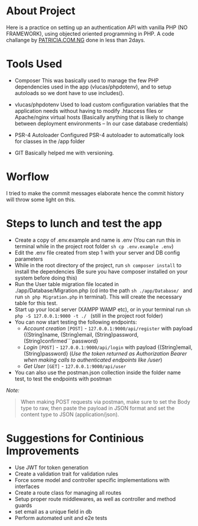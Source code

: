# About Project
Here is a practice on setting up an authentication API with vanilla PHP (NO FRAMEWORK), using objected oriented programming in PHP.
A code challange by [PATRICIA.COM.NG](http://patricia.com.ng) done in less than 2days.

# Tools Used
- Composer
This was basically used to manage the few PHP dependencies used in the app (vlucas/phpdotenv), and to setup autoloads so we dont have to use includes().

- vlucas/phpdotenv
Used to load custom configuration variables that the application needs without having to modify .htaccess files or Apache/nginx virtual hosts (Basically anything that is likely to change between deployment environments – In our case database credentials)

- PSR-4 Autoloader
Configured PSR-4 autoloader to automatically look for classes in the /app folder

- GIT
Basically helped me with versioning.

# Worflow
I tried to make the commit messages elaborate hence the commit history will throw some light on this.

# Steps to lunch and test the app
- Create a copy of .env.example and name is .env 
    (You can run this in terminal while in the project root folder ```sh cp .env.example .env```)
- Edit the .env file created from step 1 with your server and DB config parameters
- While in the root directory of the project, run ```sh composer install``` to install the dependencies (Be sure you have composer installed on your system before doing this)
- Run the User table migration file located in ./app/Database/Migration.php (cd into the path ```sh ./app/Database/ ``` and run ```sh php Migration.php``` in terminal). This will create the necessary table for this test.
- Start up your local server (XAMPP WAMP etc), or in your terminal run ```sh php -S 127.0.0.1:9000 -t ./ ``` (still in the project root folder)
- You can now start testing the following endpoints:
    - *Account creation* `[POST]` - `127.0.0.1:9000/api/register` with payload {(String)name, (String)email, (String)password, (String)confirmed```password}
    - *Login* `[POST]` - `127.0.0.1:9000/api/login` with payload {(String)email, (String)password} (*Use the token returned as Authorization Bearer when making calls to authenticated endpoints like /user*)
    - *Get User* `[GET]` - `127.0.0.1:9000/api/user` 
- You can also use the postman.json collection inside the folder name test, to test the endpoints with postman

*Note:* 
> When making POST requests via postman, make sure to set the Body type to raw, 
> then paste the payload in JSON format and set the content type to JSON (application/json).

# Suggestions for Continious Improvements
- Use JWT for token generation
- Create a validation trait for validation rules
- Force some model and controller specific implementations with interfaces
- Create a route class for managing all routes
- Setup proper route middlewares, as well as controller and method guards
- set email as a unique field in db
- Perform automated unit and e2e tests
